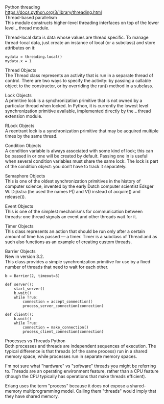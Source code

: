 Python threading    
https://docs.python.org/3/library/threading.html    
Thread-based parallelism     
This module constructs higher-level threading interfaces on top of the lower level _ thread module.     

Thread-local data is data whose values are thread specific. To manage thread-local data, just create an instance of local (or a subclass) and store attributes on it:    
```
mydata = threading.local()   
mydata.x = 1    
```

Thread Objects    
The Thread class represents an activity that is run in a separate thread of control. There are two ways to specify the activity: by passing a callable object to the constructor, or by overriding the run() method in a subclass.      

Lock Objects    
A primitive lock is a synchronization primitive that is not owned by a particular thread when locked. In Python, it is currently the lowest level synchronization primitive available, implemented directly by the _ thread extension module.      

RLock Objects    
A reentrant lock is a synchronization primitive that may be acquired multiple times by the same thread.    

Condition Objects    
A condition variable is always associated with some kind of lock; this can be passed in or one will be created by default. Passing one in is useful when several condition variables must share the same lock. The lock is part of the condition object: you don’t have to track it separately.     

Semaphore Objects    
This is one of the oldest synchronization primitives in the history of computer science, invented by the early Dutch computer scientist Edsger W. Dijkstra (he used the names P() and V() instead of acquire() and release()).     

Event Objects     
This is one of the simplest mechanisms for communication between threads: one thread signals an event and other threads wait for it.   

Timer Objects   
This class represents an action that should be run only after a certain amount of time has passed — a timer. Timer is a subclass of Thread and as such also functions as an example of creating custom threads.     

Barrier Objects     
New in version 3.2.     
This class provides a simple synchronization primitive for use by a fixed number of threads that need to wait for each other.     
```
b = Barrier(2, timeout=5)

def server():
    start_server()
    b.wait()
    while True:
        connection = accept_connection()
        process_server_connection(connection)

def client():
    b.wait()
    while True:
        connection = make_connection()
        process_client_connection(connection)
```


Processes vs Threads Python      
Both processes and threads are independent sequences of execution. The typical difference is that threads (of the same process) run in a shared memory space, while processes run in separate memory spaces.     

I'm not sure what "hardware" vs "software" threads you might be referring to. Threads are an operating environment feature, rather than a CPU feature (though the CPU typically has operations that make threads efficient).    

Erlang uses the term "process" because it does not expose a shared-memory multiprogramming model. Calling them "threads" would imply that they have shared memory.    




